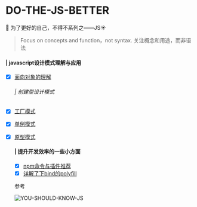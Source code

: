 # DO-THE-JS-BETTER
:clap: 为了更好的自己，不得不系列之——JS:sunny:

> Focus on concepts and function，not syntax. 关注概念和用途，而非语法


#### | javascript设计模式理解与应用

- [x] [面向对象的理解](docs/design-for-object/面向对象的理解.md)

  ###### | 创建型设计模式
  
- [x] [工厂模式](docs/design-for-object/工厂模式.md)
- [x] [单例模式](docs/design-for-object/单例模式.md)
- [x] [原型模式](docs/design-for-object/原型模式.md)

  <!-- ###### | 结构型设计模式
- [] [外观模式](./design-for-object/外观模式.md)
- [] [适配器模式](./design-for-object/适配器模式.md)
- [] [代理模式](./design-for-object/代理模式.md)
- [] [装饰者模式](./design-for-object/装饰着模式.md)
- [] [桥接模式](./design-for-object/桥接模式.md)
- [] [组合模式](./design-for-object/组合模式.md)
- [] [享元模式](./design-for-object/享元模式.md)
  
  ###### | 结构型设计模式
- [] [模板方法模式](./design-for-object/模板方法模式.md)
- [] [观察者模式](./design-for-object/观察者模式.md)
- [] [状态模式](./design-for-object/状态模式.md)
- [] [策略模式](./design-for-object/策略模式.md)
- [] [职责链模式](./design-for-object/职责链模式.md)
- [] [命令模式](./design-for-object/命令模式.md)
- [] [访问者模式](./design-for-object/访问者模式.md)
- [] [中介者模式](./design-for-object/中介者模式.md)
- [] [备忘录模式](./design-for-object/备忘录模式.md)
- [] [迭代器模式](./design-for-object/迭代器模式.md)
- [] [解释器模式](./design-for-object/解释器模式.md) -->

#### | es6 回想起曾经翻烂红宝书的时候

<!-- - [x] [let、const命令](https://github.com/Nealyang/ES6_pratice)
- [x] [变量的解构赋值](https://github.com/Nealyang/ES6_pratice)
- [x] [字符串的扩展](https://github.com/Nealyang/ES6_pratice)
- [x] [数值的扩展](https://github.com/Nealyang/ES6_pratice)
- [x] [数组的扩展](https://github.com/Nealyang/ES6_pratice)
- [x] [函数的扩展](https://github.com/Nealyang/ES6_pratice)
- [x] [对象的扩展](https://github.com/Nealyang/ES6_pratice)
- [x] [.Symbol](https://github.com/Nealyang/ES6_pratice)
- [x] [.Proxy 和 Reflect](https://github.com/Nealyang/ES6_pratice)
- [x] [二进制数组](https://github.com/Nealyang/ES6_pratice)
- [x] [.Set 和 Map 数据结构](https://github.com/Nealyang/ES6_pratice)
- [x] [.Iterator和for...of循环](https://github.com/Nealyang/ES6_pratice)
- [x] [.Promise对象](https://github.com/Nealyang/ES6_pratice)
- [x] [.异步操作和Async函数](https://github.com/Nealyang/ES6_pratice)
- [x] [.Class](https://github.com/Nealyang/ES6_pratice)
- [x] [.修饰器](https://github.com/Nealyang/ES6_pratice)
- [x] [.Module](https://github.com/Nealyang/ES6_pratice)
- [x] [.编程风格](https://github.com/Nealyang/ES6_pratice)
- [x] [读懂 ECMAScript 规格](https://github.com/Nealyang/ES6_pratice) -->

#### | 提升开发效率的一些小方面

- [x] [npm命令与插件推荐](docs/tiny/npm命令与插件推荐.md)
- [x] [详解了下bind的polyfill](docs/tiny/bind的polyfill.md)

参考

![YOU-SHOULD-KNOW-JS](https://github.com/Nealyang/YOU-SHOULD-KNOW-JS)
